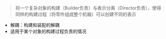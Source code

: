 > 将一个复杂对象的构建（Builder负责）与表示分离（Director负责），使得同样的构建过程（将零件组成整个机箱）可以创建不同的表示
- 解耦：构建和装配的解耦
- 适用于某个对象的构建过程负责的情况